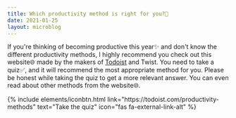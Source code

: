 ```yaml
---
title: Which productivity method is right for you?🎍
date: 2021-01-25
layout: microblog
---
```


If you're thinking of becoming productive this year✨ and don't know the different productivity methods, I highly recommend you check out this website🌐 made by the makers of [Todoist](https://doist.grsm.io/vyshnavgangadharan6232) and Twist. You need to take a quiz✅, and it will recommend the most appropriate method for you. Please be honest while taking the quiz to get a more relevant answer. You can even read about other methods from the website🌐.

<p class="text-center">
{% include elements/iconbtn.html link="https://todoist.com/productivity-methods" text="Take the quiz" icon="fas fa-external-link-alt" %}
</p>
